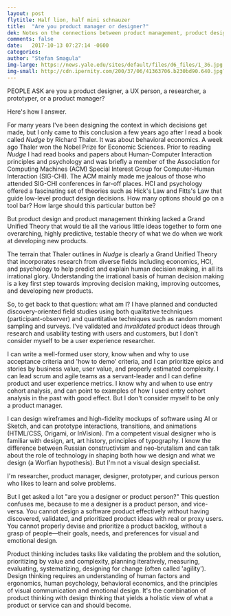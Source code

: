 ```yaml
---
layout: post
flytitle: Half lion, half mini schnauzer
title:  "Are you product manager or designer?"
dek: Notes on the connections between product management, product design, research, prototyping, engineering, and how these connections hold the key to innovation
comments: false
date:   2017-10-13 07:27:14 -0600
categories: 
author: "Stefan Smagula"
img-large: https://news.yale.edu/sites/default/files/d6_files/1_36.jpg
img-small: http://cdn.ipernity.com/200/37/06/41363706.b230bd90.640.jpg?r2
---
```

PEOPLE ASK are you a product designer, a UX person, a researcher, a prototyper, or a product manager? 

Here's how I answer.

For many years I've been designing the context in which decisions get made, but I only came to this conclusion a few years ago after I read a book called <cite>Nudge</cite> by Richard Thaler. It was about behavioral economics. A week ago Thaler won the Nobel Prize for Economic Sciences. Prior to reading <cite>Nudge</cite> I had read books and papers about Human-Computer Interaction principles and psychology and was briefly a member of the Association for Computing Machines (ACM) Special Interest Group for Computer-Human Interaction (SIG-CHI). The ACM mainly made me jealous of those who attended SIG-CHI conferences in far-off places. HCI and psychology offered a fascinating set of theories such as Hick's Law and Fitts's Law that guide low-level product design decisions. How many options should go on a tool bar? How large should this particular button be? 

But product design and product management thinking lacked a Grand Unified Theory that would tie all the various little ideas together to form one overarching, highly predictive, testable theory of what we do when we work at developing new products. 

The terrain that Thaler outlines in <cite>Nudge</cite> is clearly a Grand Unified Theory that incorporates research from diverse fields including economics, HCI, and psychology to help predict and explain human decision making, in all its irrational glory. Understanding the irrational basis of human decision making is a key first step towards improving decision making, improving outcomes, and developing new products.

So, to get back to that question: what am I? I have planned and conducted discovery-oriented field studies using both qualitative techniques (participant-observer) and quantitative techniques such as random moment sampling and surveys. I've validated and <em> invalidated</em> product ideas through research and usability testing with users and customers, but I don't consider myself to be a user experience researcher.

I can write a well-formed user story, know when and why to use acceptance criteria and 'how to demo' criteria, and I can prioritize epics and stories by business value, user value, and properly estimated complexity. I can lead scrum and agile teams as a servant-leader and I can define product and user experience metrics. I know why and when to use entry cohort analysis, and can point to examples of how I used entry cohort analysis in the past with good effect. But I don't consider myself to be only a product manager.

I can design wireframes and  high-fidelity mockups of software using AI or Sketch, and can prototype interactions, transitions, and animations (HTML/CSS, Origami, or InVision). I'm a competent visual designer who is familiar with design, art, art history, principles of typography. I know the difference between Russian constructivism and neo-brutalism and can talk about the role of technology in shaping both how we design and what we design (a Worfian hypothesis). But I'm not a visual design specialist.
 
I'm researcher, product manager, designer, prototyper, and curious person who likes to learn and solve problems.

But I get asked a lot "are you a designer or product person?" This question confuses me, because to me a designer is a product person, and vice-versa. You cannot design a software product effectively without having discovered, validated, and prioritized product ideas with real or proxy users. You cannot properly devise and prioritize a product backlog, without a grasp of people—their goals, needs, and preferences for visual and emotional design.

Product thinking includes tasks like validating the problem and the solution, prioritizing by value and complexity, planning iteratively, measuring, evaluating, systematizing, designing for change (often called 'agility'). Design thinking requires an understanding of human factors and ergonomics, human psychology, behavioral economics, and the principles of visual communication and emotional design. It's the combination of product thinking with design thinking that yields a holistic view of what a product or service can and should become. 
